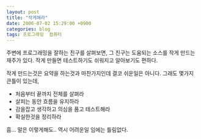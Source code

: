 ```yaml
---
layout: post
title: "작게해라"
date: 2006-07-02 15:29:00 +0900
categories: blog
tags: 프로그래밍  컴퓨터
---
```


주변에 프로그래밍을 잘하는 친구를 살펴보면, 그 친구는 도움되는 소스를 작게 만드는 재주가 있다. 작게 만들면 테스트하기도 쉬워지고 알아보기도 편하다.

작게 만드는것은 요약을 하는것과 마찬가지인데 결코 쉬운일은 아니다. 그래도 몇가지 큰틀이 있는데,

 * 처음부터 끝까지 전체를 살펴라
 * 살피는 동안 흐름을 유지하라
 * 감을잡고 생각하고 의심을 품고 테스트해라
 * 확실한것을 정리하라

흠... 말은 이렇게해도.. 역시 어려운일 임에는 틀림없다.

